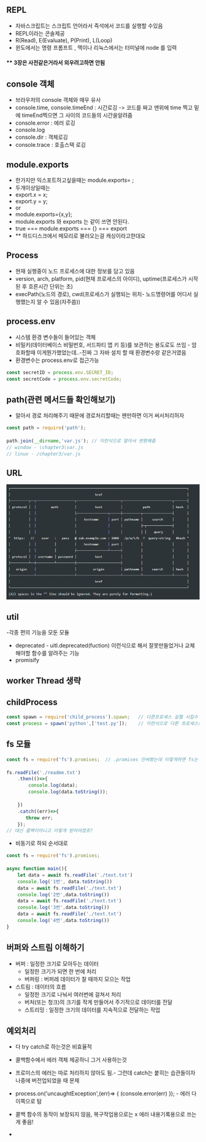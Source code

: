 ## REPL
 - 자바스크립트는 스크립트 언어라서 즉석에서 코드를 실행할 수있음
 - REPL이라는 콘솔제공
 - R(Read), E(Evaluate), P(Print), L(Loop)
 - 윈도에서는 명령 프롬프트 , 맥이나 리눅스에서는 터미널에 node 를 입력

#### ** 3장은 사전같은거라서 외우려고하면 안됨 

## console 객체
 - 브라우저의 console 객체와 매우 유사
 - console.time, console.timeEnd : 시간로깅 -> 코드를 짜고 맨위에 time 찍고 밑에 timeEnd찍으면 그 사이의 코드들의 시간을알려줌
 - console.error : 에러 로깅
 - console.log
 - console.dir : 객체로깅
 - console.trace : 호출스택 로깅

## module.exports
 - 한가지만 익스포트하고싶을때는 module.exports= ;
 - 두개이상일때는 
 - export.x = x; 
 - export.y = y;
 - or
 - module.exports={x,y};
 - module.exports 와 exports 는 같이 쓰면 안된다.
 - true === module.exports === {} === export
 - ** 하드디스크에서 메모리로 불러오는걸 캐싱이라고한대요

## Process
 - 현재 실행중이 노드 프로세스에 대한 정보를 담고 있음
 - version, arch, platform, pid(현재 프로세스의 아이디), uptime(프로세스가 시작된 후 흐른시간 단위는 초)
 - execPath(노드의 경로), cwd(프로세스가 실행되는 위치- 노드명령어를 어디서 실행했는지 알 수 있음(자주씀))

## process.env
 - 시스템 환경 변수들이 들어있는 객체
 - 비밀키(데이터베이스 비밀번호, 서드파티 앱 키 등)를 보관하는 용도로도 쓰임 - 암호화할때 이게뭔가했었는데..-진짜 그 자바 설치 할 때 환경변수랑 같은거였음
 - 환경변수는 process.env로 접근가능
````javascript
const secretID = process.env.SECRET_ID;
const secretCode = process.env.secretCode;
````

## path(관련 메서드들 확인해보기)
 - 알아서 경로 처리해주기 때문에 경로처리할때는 왠만하면 이거 써서처리허자
````javascript
const path = require('path');

path.join(__dirname,'var.js'); // 이런식으로 알아서 변환해줌
// window - \chapter3\var.js
// linux - /chapter3/var.js
````

## URL
![ex_screenshot](../img/URL.png)

## util
 -각종 편의 기능을 모둔 모듈
 - deprecated - uitl.deprecated(fuction) 이런식으로 해서 잘못만들었거나 교체해야할 함수를 알려주는 기능
 - promisify 

## worker Thread 생략

## childProcess
````javascript
const spawn = require('child_process').spawn;   // 다른프로세스 실핼 시킬수 있음
const process = spawn('python',['test.py']);    // 이런식으로 다른 프로세스로 다른언어 ㄱㄱ 가능
````

## fs 모듈 
````javascript
const fs = require('fs').promises;  // .promises 안써봤는데 이렇게하면 fs는 알아서 비동기처리 된다네? 

fs.readFile('./readme.txt')
    .then(()=>{
        console.log(data);
        console.log(data.toString());
        
    })
    .catch((err)=>{
       throw err;
    });
// 대신 콜백이아니고 이렇게 받아야겠쥬?
````
 - 비동기로 하되 순서대로
````javascript
const fs = require('fs').promises; 

async function main(){
    let data = await fs.readFile('./text.txt')
    console.log('1번', data.toString())
    data = await fs.readFile('./text.txt')
    console.log('2번',data.toString())
    data = await fs.readFile('./text.txt')
    console.log('3번',data.toString())
    data = await fs.readFile('./text.txt')
    console.log('4번',data.toString())
}
````
## 버퍼와 스트림 이해하기
 - 버퍼 : 일정한 크기로 모아두는 데이터
    - 일정한 크기가 되면 한 번에 처리
    - 버퍼링 : 버퍼레 데이터가 찰 때까지 모으는 작업
 - 스트림 : 데이터의 흐름
    - 일정한 크기로 나눠서 여러번에 걸쳐서 처리
    - 버처(또는 청크)의 크기를 작게 만들어서 주기적으로 데이터를 전달
    - 스트리밍 : 일정한 크기의 데이터를 지속적으로 전달하는 작업
   
## 예외처리
 - 다 try catch로 하는것은 비효율적
 - 콜백함수에서 에러 객체 제공하니 그거 사용하는것
 - 프로미스의 에러는 따로 처리하지 않아도 됨.- 그런데 catch는 붙히는 습관들이자 나중에 버전업되었을 때 문제

 - process.on('uncaughtException',(err)=> { (console.error(err) }); - 에러 다 이쪽으로 탐
 - 콜백 함수의 동작이 보장되지 않음, 복구작업용으로는 x 에러 내용기록용으로 쓰는게 좋음!
 - 







